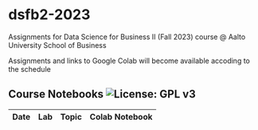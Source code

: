 # dsfb2-2023
Assignments for Data Science for Business II (Fall 2023) course @ Aalto University School of Business 

Assignments and links to Google Colab will become available accoding to the schedule

## Course Notebooks ![License: GPL v3](https://img.shields.io/badge/License-GPLv3-blue.svg)

| Date            | Lab           | Topic                 | Colab Notebook    | 
|:----------------|:--------------|:----------------------|:------------------|
